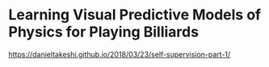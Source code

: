 # Learning Visual Predictive Models of Physics for Playing Billiards

https://danieltakeshi.github.io/2018/03/23/self-supervision-part-1/

